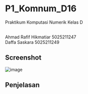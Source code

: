 # P1_Komnum_D16
Praktikum Komputasi Numerik Kelas D

<br>Ahmad Rafif Hikmatiar 5025211247
<br>Daffa Saskara 5025211249

## Screenshot
![image](https://user-images.githubusercontent.com/89500557/198069911-db9a7967-431f-4c7b-a58c-39b194718fa9.png)

## Penjelasan

